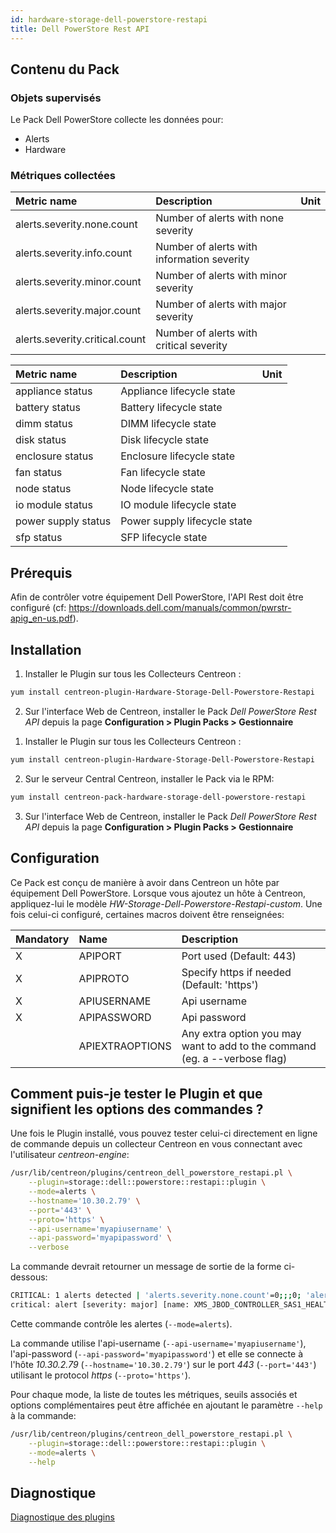 ```yaml
---
id: hardware-storage-dell-powerstore-restapi
title: Dell PowerStore Rest API
---
```


## Contenu du Pack

### Objets supervisés

Le Pack Dell PowerStore collecte les données pour:
* Alerts
* Hardware

### Métriques collectées

<!--DOCUSAURUS_CODE_TABS-->

<!--Alerts-->

| Metric name                    | Description                                | Unit  |
| :----------------------------- | :----------------------------------------- | :---- |
| alerts.severity.none.count     | Number of alerts with none severity        |       |
| alerts.severity.info.count     | Number of alerts with information severity |       |
| alerts.severity.minor.count    | Number of alerts with minor severity       |       |
| alerts.severity.major.count    | Number of alerts with major severity       |       |
| alerts.severity.critical.count | Number of alerts with critical severity    |       |

<!--Hardware-->

| Metric name         | Description                  | Unit  |
| :------------------ | :--------------------------- | :---- |
| appliance status    | Appliance lifecycle state    |       |
| battery status      | Battery lifecycle state      |       |
| dimm status         | DIMM lifecycle state         |       |
| disk status         | Disk lifecycle state         |       |
| enclosure status    | Enclosure lifecycle state    |       |
| fan status          | Fan lifecycle state          |       |
| node status         | Node lifecycle state         |       |
| io module status    | IO module lifecycle state    |       |
| power supply status | Power supply lifecycle state |       |
| sfp status          | SFP lifecycle state          |       |

<!--END_DOCUSAURUS_CODE_TABS-->

## Prérequis

Afin de contrôler votre équipement Dell PowerStore, l'API Rest doit être configuré (cf: https://downloads.dell.com/manuals/common/pwrstr-apig_en-us.pdf).

## Installation

<!--DOCUSAURUS_CODE_TABS-->

<!--Online IMP Licence & IT-100 Editions-->

1. Installer le Plugin sur tous les Collecteurs Centreon :

```bash
yum install centreon-plugin-Hardware-Storage-Dell-Powerstore-Restapi
```

2. Sur l'interface Web de Centreon, installer le Pack *Dell PowerStore Rest API* depuis la page **Configuration > Plugin Packs > Gestionnaire**

<!--Offline IMP License-->

1. Installer le Plugin sur tous les Collecteurs Centreon :

```bash
yum install centreon-plugin-Hardware-Storage-Dell-Powerstore-Restapi
```

2. Sur le serveur Central Centreon, installer le Pack via le RPM:

```bash
yum install centreon-pack-hardware-storage-dell-powerstore-restapi
```

3. Sur l'interface Web de Centreon, installer le Pack *Dell PowerStore Rest API* depuis la page **Configuration > Plugin Packs > Gestionnaire**

<!--END_DOCUSAURUS_CODE_TABS-->

## Configuration

Ce Pack est conçu de manière à avoir dans Centreon un hôte par équipement Dell PowerStore.
Lorsque vous ajoutez un hôte à Centreon, appliquez-lui le modèle *HW-Storage-Dell-Powerstore-Restapi-custom*. 
Une fois celui-ci configuré, certaines macros doivent être renseignées:

| Mandatory | Name            | Description                                                                |
| :-------- | :-------------- | :------------------------------------------------------------------------- |
| X         | APIPORT         | Port used (Default: 443)                                                   |
| X         | APIPROTO        | Specify https if needed (Default: 'https')                                 |
| X         | APIUSERNAME     | Api username                                                               |
| X         | APIPASSWORD     | Api password                                                               |
|           | APIEXTRAOPTIONS | Any extra option you may want to add to the command (eg. a --verbose flag) |

## Comment puis-je tester le Plugin et que signifient les options des commandes ?

Une fois le Plugin installé, vous pouvez tester celui-ci directement en ligne de commande
depuis un collecteur Centreon en vous connectant avec l'utilisateur *centreon-engine*:

```bash
/usr/lib/centreon/plugins/centreon_dell_powerstore_restapi.pl \
    --plugin=storage::dell::powerstore::restapi::plugin \
    --mode=alerts \
    --hostname='10.30.2.79' \
    --port='443' \
    --proto='https' \
    --api-username='myapiusername' \
    --api-password='myapipassword' \
    --verbose
```

La commande devrait retourner un message de sortie de la forme ci-dessous:

```bash
CRITICAL: 1 alerts detected | 'alerts.severity.none.count'=0;;;0; 'alerts.severity.info.count'=1;;;0; 'alerts.severity.minor.count'=0;;;0; 'alerts.severity.major.count'=1;;;0; 'alerts.severity.critical.count'=0;;;0; 'alerts.problems.current.count'=1;;;0;
critical: alert [severity: major] [name: XMS_JBOD_CONTROLLER_SAS1_HEALTH_LEVEL_LEVEL_1_CLEAR] [resource: ] 2021-09-08T08:13:14.804936+00:00
```

Cette commande contrôle les alertes (```--mode=alerts```).

La commande utilise l'api-username (```--api-username='myapiusername'```), l'api-password (```--api-password='myapipassword'```)
et elle se connecte à l'hôte _10.30.2.79_ (```--hostname='10.30.2.79'```) sur le port _443_ (```--port='443'```) utilisant le protocol _https_ (```--proto='https'```).

Pour chaque mode, la liste de toutes les métriques, seuils associés et options complémentaires peut être affichée
en ajoutant le paramètre ```--help``` à la commande:

```bash
/usr/lib/centreon/plugins/centreon_dell_powerstore_restapi.pl \
    --plugin=storage::dell::powerstore::restapi::plugin \
    --mode=alerts \
    --help
```

## Diagnostique

[Diagnostique des plugins](../tutorials/troubleshooting-plugins.html)
